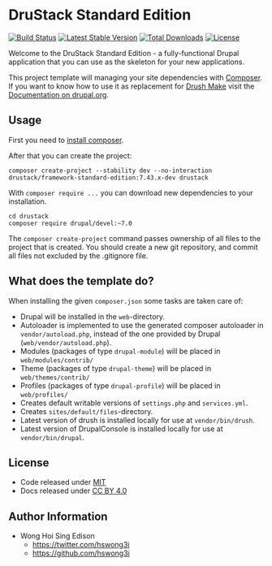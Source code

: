 DruStack Standard Edition
=========================

[![Build Status](https://travis-ci.org/drustack/drustack-standard.svg?branch=master)](https://travis-ci.org/drustack/drustack-standard)
[![Latest Stable Version](https://poser.pugx.org/drustack/framework-standard-edition/v/stable.svg)](https://packagist.org/packages/drustack/framework-standard-edition)
[![Total Downloads](https://poser.pugx.org/drustack/framework-standard-edition/downloads.svg)](https://packagist.org/packages/drustack/framework-standard-edition)
[![License](https://poser.pugx.org/drustack/framework-standard-edition/license.svg)](https://packagist.org/packages/drustack/framework-standard-edition)

Welcome to the DruStack Standard Edition - a fully-functional Drupal application that you can use as the skeleton for your new applications.

This project template will managing your site dependencies with [Composer](https://getcomposer.org/). If you want to know how to use it as replacement for
[Drush Make](https://github.com/drush-ops/drush/blob/master/docs/make.md) visit
the [Documentation on drupal.org](https://www.drupal.org/node/2471553).

Usage
-----

First you need to [install composer](https://getcomposer.org/doc/00-intro.md#installation-linux-unix-osx).

After that you can create the project:

    composer create-project --stability dev --no-interaction drustack/framework-standard-edition:7.43.x-dev drustack

With `composer require ...` you can download new dependencies to your
installation.

    cd drustack
    composer require drupal/devel:~7.0

The `composer create-project` command passes ownership of all files to the
project that is created. You should create a new git repository, and commit
all files not excluded by the .gitignore file.

What does the template do?
--------------------------

When installing the given `composer.json` some tasks are taken care of:

-   Drupal will be installed in the `web`-directory.
-   Autoloader is implemented to use the generated composer autoloader in `vendor/autoload.php`,
    instead of the one provided by Drupal (`web/vendor/autoload.php`).
-   Modules (packages of type `drupal-module`) will be placed in `web/modules/contrib/`
-   Theme (packages of type `drupal-theme`) will be placed in `web/themes/contrib/`
-   Profiles (packages of type `drupal-profile`) will be placed in `web/profiles/`
-   Creates default writable versions of `settings.php` and `services.yml`.
-   Creates `sites/default/files`-directory.
-   Latest version of drush is installed locally for use at `vendor/bin/drush`.
-   Latest version of DrupalConsole is installed locally for use at `vendor/bin/drupal`.

License
-------

-   Code released under [MIT](https://github.com/drustack/drustack-standard/blob/master/LICENSE)
-   Docs released under [CC BY 4.0](http://creativecommons.org/licenses/by/4.0/)

Author Information
------------------

-   Wong Hoi Sing Edison
    -   <a href="https://twitter.com/hswong3i" class="uri" class="uri">https://twitter.com/hswong3i</a>
    -   <a href="https://github.com/hswong3i" class="uri" class="uri">https://github.com/hswong3i</a>

